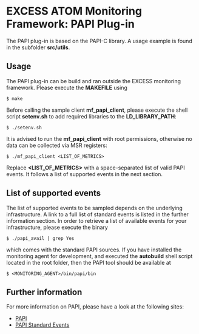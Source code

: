 # EXCESS ATOM Monitoring Framework: PAPI Plug-in

The PAPI plug-in is based on the PAPI-C library. A usage example is found in the
subfolder **src/utils**.



## Usage

The PAPI plug-in can be build and ran outside the EXCESS monitoring framework.
Please execute the **MAKEFILE** using

```
$ make
```

Before calling the sample client **mf_papi_client**, please execute the
shell script **setenv.sh** to add required libraries to the **LD_LIBRARY_PATH**:

```
$ ./setenv.sh
```

It is advised to run the **mf_papi_client** with root permissions, otherwise
no data can be collected via MSR registers:

```
$ ./mf_papi_client <LIST_OF_METRICS>
```

Replace **<LIST_OF_METRICS>** with a space-separated list of valid PAPI events.
It follows a list of supported events in the next section.



## List of supported events

The list of supported events to be sampled depends on the underlying
infrastructure. A link to a full list of standard events is listed in the
further information section. In order to retrieve a list of available events
for your infrastructure, please execute the binary

```
$ ./papi_avail | grep Yes
```

which comes with the standard PAPI sources. If you have installed the
monitoring agent for development, and executed the **autobuild** shell script
located in the root folder, then the PAPI tool should be available at

```
$ <MONITORING_AGENT>/bin/papi/bin
```



## Further information

For more information on PAPI, please have a look at the following sites:

- [PAPI](http://icl.cs.utk.edu/projects/papi)
- [PAPI Standard Events](http://icl.cs.utk.edu/projects/papi/presets.html)